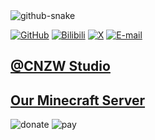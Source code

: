 <picture>
  <source media="(prefers-color-scheme: dark)" srcset="https://ghproxy.com/https://raw.githubusercontent.com/schlibra/schlibra/output/github-contribution-grid-snake-dark.svg" />
  <source media="(prefers-color-scheme: light)" srcset="https://ghproxy.com/https://raw.githubusercontent.com/schlibra/schlibra/output/github-contribution-grid-snake.svg" />
  <img alt="github-snake" src="https://ghproxy.com/https://raw.githubusercontent.com/schlibra/schlibra/output/github-contribution-grid-snake.svg" />
</picture>
  
[![GitHub](https://cnzw-wtw.github.io/img/icon/github.png)](https://github.com/CNZW-WTW/)
[![Bilibili](https://cnzw-wtw.github.io/img/icon/bilibili.png)](https://space.bilibili.com/3493132140284888/)
[![X](https://cnzw-wtw.github.io/img/icon/twitter.png)](https://twitter.com/CNZW_WTW/)
[![E-mail](https://cnzw-wtw.github.io/img/icon/email.png)](mailto:cnzw-wtw@qq.com)  
## [@CNZW Studio](https://cnzw-wtw.github.io/)  
## [Our Minecraft Server](https://cnzw-wtw.github.io/MC/server/rule)  
![donate](https://cnzw-wtw.github.io/img/pay/donate.jpg)
![pay](https://cnzw-wtw.github.io/img/pay/pay.jpg)
